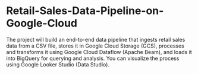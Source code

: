 # Retail-Sales-Data-Pipeline-on-Google-Cloud
The project will build an end-to-end data pipeline that ingests retail sales data from a CSV file, stores it in Google Cloud Storage (GCS), processes and transforms it using Google Cloud Dataflow (Apache Beam), and loads it into BigQuery for querying and analysis. You can visualize the process using Google Looker Studio (Data Studio).
